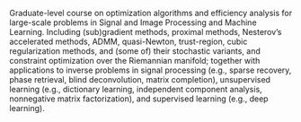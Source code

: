 Graduate-level course on optimization algorithms and efficiency analysis for large-scale problems in Signal and Image Processing and Machine Learning.
Including (sub)gradient methods, proximal methods, Nesterov’s accelerated methods, ADMM, quasi-Newton, trust-region, cubic regularization methods, and (some of) their stochastic variants, and constraint optimization over the Riemannian manifold; together with applications to inverse problems in signal processing (e.g., sparse recovery, phase retrieval, blind deconvolution, matrix completion), unsupervised learning (e.g., dictionary learning, independent component analysis, nonnegative matrix factorization), and supervised learning (e.g., deep learning).

